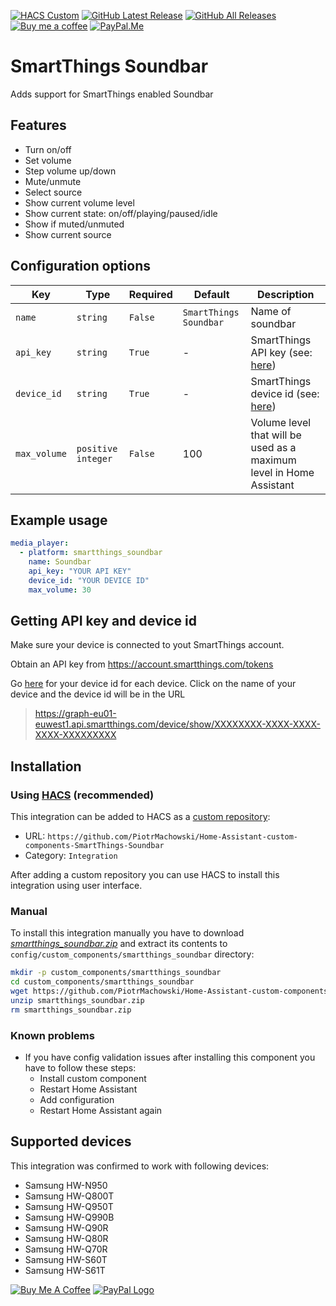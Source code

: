 [![HACS Custom][hacs_shield]][hacs]
[![GitHub Latest Release][releases_shield]][latest_release]
[![GitHub All Releases][downloads_total_shield]][releases]
[![Buy me a coffee][buy_me_a_coffee_shield]][buy_me_a_coffee]
[![PayPal.Me][paypal_me_shield]][paypal_me]


[hacs_shield]: https://img.shields.io/static/v1.svg?label=HACS&message=Custom&style=popout&color=orange&labelColor=41bdf5&logo=HomeAssistantCommunityStore&logoColor=white
[hacs]: https://hacs.xyz/docs/faq/custom_repositories

[latest_release]: https://github.com/PiotrMachowski/Home-Assistant-custom-components-SmartThings-Soundbar/releases/latest
[releases_shield]: https://img.shields.io/github/release/PiotrMachowski/Home-Assistant-custom-components-SmartThings-Soundbar.svg?style=popout

[releases]: https://github.com/PiotrMachowski/Home-Assistant-custom-components-SmartThings-Soundbar/releases
[downloads_total_shield]: https://img.shields.io/github/downloads/PiotrMachowski/Home-Assistant-custom-components-SmartThings-Soundbar/total

[buy_me_a_coffee_shield]: https://img.shields.io/static/v1.svg?label=%20&message=Buy%20me%20a%20coffee&color=6f4e37&logo=buy%20me%20a%20coffee&logoColor=white
[buy_me_a_coffee]: https://www.buymeacoffee.com/PiotrMachowski

[paypal_me_shield]: https://img.shields.io/static/v1.svg?label=%20&message=PayPal.Me&logo=paypal
[paypal_me]: https://paypal.me/PiMachowski

# SmartThings Soundbar

Adds support for SmartThings enabled Soundbar

## Features

- Turn on/off 
- Set volume
- Step volume up/down
- Mute/unmute
- Select source
- Show current volume level
- Show current state: on/off/playing/paused/idle
- Show if muted/unmuted
- Show current source


## Configuration options

| Key | Type | Required | Default | Description |
| --- | --- | --- | --- | --- |
| `name` | `string` | `False` | `SmartThings Soundbar` | Name of soundbar |
| `api_key` | `string` | `True` | - | SmartThings API key (see: [here](https://github.com/PiotrMachowski/Home-Assistant-custom-components-SmartThings-Soundbar#getting-api-key-and-device-id)) |
| `device_id` | `string` | `True` | - | SmartThings device id (see: [here](https://github.com/PiotrMachowski/Home-Assistant-custom-components-SmartThings-Soundbar#getting-api-key-and-device-id)) |
| `max_volume` | `positive integer` | `False` | 100 | Volume level that will be used as a maximum level in Home Assistant |

## Example usage

```yaml
media_player:
  - platform: smartthings_soundbar
    name: Soundbar
    api_key: "YOUR API KEY"
    device_id: "YOUR DEVICE ID"
    max_volume: 30
```


## Getting API key and device id

Make sure your device is connected to yout SmartThings account.

Obtain an API key from https://account.smartthings.com/tokens

Go [here](https://graph-eu01-euwest1.api.smartthings.com/device/list) for your device id for each device. Click on the name of your device and the device id will be in the URL

> https://graph-eu01-euwest1.api.smartthings.com/device/show/XXXXXXXX-XXXX-XXXX-XXXX-XXXXXXXXX


## Installation

### Using [HACS](https://hacs.xyz/) (recommended)

This integration can be added to HACS as a [custom repository](https://hacs.xyz/docs/faq/custom_repositories):
* URL: `https://github.com/PiotrMachowski/Home-Assistant-custom-components-SmartThings-Soundbar`
* Category: `Integration`

After adding a custom repository you can use HACS to install this integration using user interface.

### Manual

To install this integration manually you have to download [*smartthings_soundbar.zip*](https://github.com/PiotrMachowski/Home-Assistant-custom-components-SmartThings-Soundbar/releases/latest/download/smartthings_soundbar.zip) and extract its contents to `config/custom_components/smartthings_soundbar` directory:
```bash
mkdir -p custom_components/smartthings_soundbar
cd custom_components/smartthings_soundbar
wget https://github.com/PiotrMachowski/Home-Assistant-custom-components-SmartThings-Soundbar/releases/latest/download/smartthings_soundbar.zip
unzip smartthings_soundbar.zip
rm smartthings_soundbar.zip
```

### Known problems

* If you have config validation issues after installing this component you have to follow these steps:
  * Install custom component
  * Restart Home Assistant
  * Add configuration
  * Restart Home Assistant again

## Supported devices

This integration was confirmed to work with following devices:

- Samsung HW-N950
- Samsung HW-Q800T
- Samsung HW-Q950T
- Samsung HW-Q990B
- Samsung HW-Q90R
- Samsung HW-Q80R
- Samsung HW-Q70R
- Samsung HW-S60T
- Samsung HW-S61T


<a href="https://www.buymeacoffee.com/PiotrMachowski" target="_blank"><img src="https://bmc-cdn.nyc3.digitaloceanspaces.com/BMC-button-images/custom_images/orange_img.png" alt="Buy Me A Coffee" style="height: auto !important;width: auto !important;" ></a>
<a href="https://paypal.me/PiMachowski" target="_blank"><img src="https://www.paypalobjects.com/webstatic/mktg/logo/pp_cc_mark_37x23.jpg" border="0" alt="PayPal Logo" style="height: auto !important;width: auto !important;"></a>
